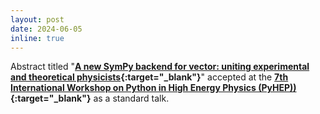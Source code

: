 ```yaml
---
layout: post
date: 2024-06-05
inline: true
---
```


Abstract titled "**[A new SymPy backend for vector: uniting experimental and theoretical physicists](https://indi.to/pfTC6){:target="_blank"}**" accepted at the **[7th International Workshop on Python in High Energy Physics (PyHEP))](https://indico.cern.ch/event/1384010/){:target="_blank"}** as a standard talk.
